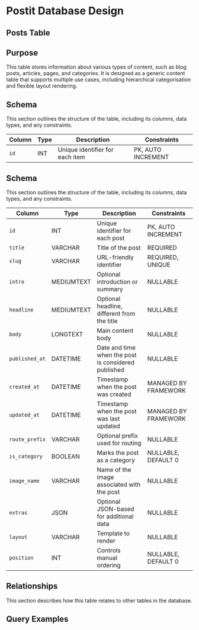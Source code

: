 # Postit Database Design

## Posts Table

## Purpose  

This table stores information about various types of content, such as blog posts,
articles, pages, and categories. It is designed as a generic content table that supports
multiple use cases, including hierarchical categorisation and flexible layout rendering.

## Schema  

This section outlines the structure of the table, including its columns, data types, and
any constraints. 

| Column | Type | Description                     | Constraints        |
| ------ | ---- | ------------------------------- | ------------------ |
| `id`   | INT  | Unique identifier for each item | PK, AUTO INCREMENT |


## Schema  

This section outlines the structure of the table, including its columns, data types, and any constraints.  

| Column         | Type       | Description                                         | Constraints          |
| -------------- | ---------- | --------------------------------------------------- | -------------------- |
| `id`           | INT        | Unique identifier for each post                     | PK, AUTO INCREMENT   |
| `title`        | VARCHAR    | Title of the post                                   | REQUIRED             |
| `slug`         | VARCHAR    | URL-friendly identifier                             | REQUIRED, UNIQUE     |
| `intro`        | MEDIUMTEXT | Optional introduction or summary                    | NULLABLE             |
| `headline`     | MEDIUMTEXT | Optional headline, different from the title         | NULLABLE             |
| `body`         | LONGTEXT   | Main content body                                   | NULLABLE             |
| `published_at` | DATETIME   | Date and time when the post is considered published | NULLABLE             |
| `created_at`   | DATETIME   | Timestamp when the post was created                 | MANAGED BY FRAMEWORK |
| `updated_at`   | DATETIME   | Timestamp when the post was last updated            | MANAGED BY FRAMEWORK |
| `route_prefix` | VARCHAR    | Optional prefix used for routing                    | NULLABLE             |
| `is_category`  | BOOLEAN    | Marks the post as a category                        | NULLABLE, DEFAULT 0  |
| `image_name`   | VARCHAR    | Name of the image associated with the post          | NULLABLE             |
| `extras`       | JSON       | Optional JSON-based for additional data             | NULLABLE             |
| `layout`       | VARCHAR    | Template to render                                  | NULLABLE             |
| `position`     | INT        | Controls manual ordering                            | NULLABLE, DEFAULT 0  |


## Relationships  

This section describes how this table relates to other tables in the database.

## Query Examples



  

<!--   
## Relationships  

- May support self-referencing for parent-child category relationships  
- Can be extended to relate to users, tags, or metadata via joins or pivot tables  

## Query Examples  

   Find all published posts:
     select * from posts where published_at is not null

   Get all categories:
     select * from posts where is_category = 1

   Order posts by custom sort order:
     select * from posts order by sort_order asc

Let me know if you want the relationships section expanded to reflect future features. -->